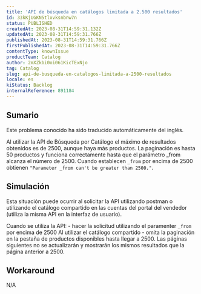 ```yaml
---
title: 'API de búsqueda en catálogos limitada a 2.500 resultados'
id: 33kKjUGKN5tlxvksnbnw7n
status: PUBLISHED
createdAt: 2023-08-31T14:59:31.132Z
updatedAt: 2023-08-31T14:59:31.766Z
publishedAt: 2023-08-31T14:59:31.766Z
firstPublishedAt: 2023-08-31T14:59:31.766Z
contentType: knownIssue
productTeam: Catalog
author: 2mXZkbi0oi061KicTExNjo
tag: Catalog
slug: api-de-busqueda-en-catalogos-limitada-a-2500-resultados
locale: es
kiStatus: Backlog
internalReference: 891184
---
```


## Sumario

<div class="alert alert-info">
  <p>Este problema conocido ha sido traducido automáticamente del inglés.</p>
</div>


Al utilizar la API de Búsqueda por Catálogo el máximo de resultados obtenidos es de 2500, aunque haya más productos.
La paginación es hasta 50 productos y funciona correctamente hasta que el parámetro _from alcanza el número de 2500. Cuando establecen `_from` por encima de 2500 obtienen `"Parameter _from can't be greater than 2500."`.


##

## Simulación


Esta situación puede ocurrir al solicitar la API utilizando postman o utilizando el catálogo compartido en las cuentas del portal del vendedor (utiliza la misma API en la interfaz de usuario).

Cuando se utiliza la API: - hacer la solicitud utilizando el paramenter `_from` por encima de 2500
Al utilizar el catálogo compartido - omita la paginación en la pestaña de productos disponibles hasta llegar a 2500. Las páginas siguientes no se actualizarán y mostrarán los mismos resultados que la página anterior a 2500.



## Workaround


N/A






